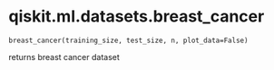 # qiskit.ml.datasets.breast\_cancer



`breast_cancer(training_size, test_size, n, plot_data=False)`

returns breast cancer dataset
